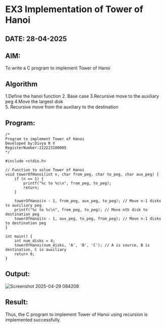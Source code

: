 # EX3 Implementation of Tower of Hanoi
## DATE: 28-04-2025
## AIM:
To write a C program to implement Tower of Hanoi

## Algorithm
1.Define the hanoi function 
2. Base case 
3.Recursive move to the auxiliary peg
4.Move the largest disk  
5. Recursive move from the auxiliary to the destination   

## Program:
```
/*
Program to implement Tower of Hanoi
Developed by:Divya R V 
RegisterNumber:212223100005  
*/
```
```
#include <stdio.h>

// Function to solve Tower of Hanoi
void towerOfHanoi(int n, char from_peg, char to_peg, char aux_peg) {
    if (n == 1) {
        printf("%c to %c\n", from_peg, to_peg);
        return;
    }
    
    towerOfHanoi(n - 1, from_peg, aux_peg, to_peg); // Move n-1 disks to auxiliary peg
    printf("%c to %c\n", from_peg, to_peg); // Move nth disk to destination peg
    towerOfHanoi(n - 1, aux_peg, to_peg, from_peg); // Move n-1 disks to destination peg
}

int main() {
    int num_disks = 4;
    towerOfHanoi(num_disks, 'A', 'B', 'C'); // A is source, B is destination, C is auxiliary
    return 0;
}

```

## Output:

![Screenshot 2025-04-29 084208](https://github.com/user-attachments/assets/fa60a291-9492-4265-8f01-6a91cc771c52)

## Result:
Thus, the C program to implement Tower of Hanoi using recursion is implemented successfully.
